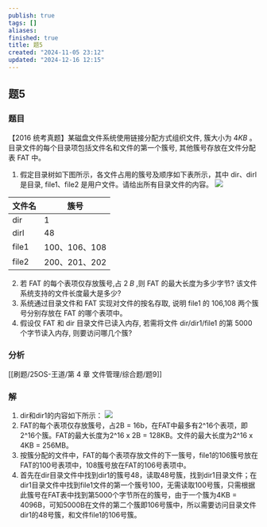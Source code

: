 ```yaml
---
publish: true
tags: []
aliases: 
finished: true
title: 题5
created: "2024-11-05 23:12"
updated: "2024-12-16 12:15"
---
```

## 题5
### 题目
【2016 统考真题】某磁盘文件系统使用链接分配方式组织文件, 簇大小为 $4{KB}$ 。目录文件的每个目录项包括文件名和文件的第一个簇号, 其他簇号存放在文件分配表 FAT 中。
1) 假定目录树如下图所示，各文件占用的簇号及顺序如下表所示，其中 dir、dirl 是目录, file1、file2 是用户文件。请给出所有目录文件的内容。
![](https://img.hwenyi.live/202407291547084.webp)

| 文件名 | 簇号        |
| ---- | ----------- |
| dir  | 1           |
| dirl | 48          |
| file1 | 100、106、108|
| file2 | 200、201、202|

2) 若 FAT 的每个表项仅存放簇号,占 $2\;B$ ,则 FAT 的最大长度为多少字节? 该文件系统支持的文件长度最大是多少?
3) 系统通过目录文件和 FAT 实现对文件的按名存取, 说明 file1 的 106,108 两个簇号分别存放在 FAT 的哪个表项中。
4) 假设仅 FAT 和 dir 目录文件已读入内存, 若需将文件 dir/dir1/file1 的第 5000 个字节读入内存, 则要访问哪几个簇?
### 分析
[[刷题/25OS-王道/第 4 章 文件管理/综合题/题9]]
### 解
1. dir和dir1的内容如下所示： ![](https://img.hwenyi.live/202411091344955.webp)
2. FAT的每个表项仅存放簇号，占2B = 16b，在FAT中最多有2^16个表项，即2^16个簇。FAT的最大长度为2^16 x 2B = 128KB。文件的最大长度为2^16 x 4KB = 256MB。
3. 按簇分配的文件中，FAT的每个表项存放文件的下一簇号，file1的106簇号放在FAT的100号表项中，108簇号放在FAT的106号表项中。
4. 首先在dir目录文件中找到dir1的簇号48，读取48号簇，找到dir1目录文件；在dir1目录文件中找到file1文件的第一个簇号100，无需读取100号簇，只需根据此簇号在FAT表中找到第5000个字节所在的簇号，由于一个簇为4KB = 4096B，可知5000B在文件的第二个簇即106号簇中，所以需要访问目录文件dir1的48号簇，和文件file1的106号簇。